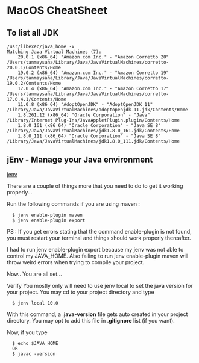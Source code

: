 # MacOS CheatSheet

## To list all JDK 
```shell
/usr/libexec/java_home -V
Matching Java Virtual Machines (7):
    20.0.1 (x86_64) "Amazon.com Inc." - "Amazon Corretto 20" /Users/tanmaysaha/Library/Java/JavaVirtualMachines/corretto-20.0.1/Contents/Home
    19.0.2 (x86_64) "Amazon.com Inc." - "Amazon Corretto 19" /Users/tanmaysaha/Library/Java/JavaVirtualMachines/corretto-19.0.2/Contents/Home
    17.0.4 (x86_64) "Amazon.com Inc." - "Amazon Corretto 17" /Users/tanmaysaha/Library/Java/JavaVirtualMachines/corretto-17.0.4.1/Contents/Home
    11.0.8 (x86_64) "AdoptOpenJDK" - "AdoptOpenJDK 11" /Library/Java/JavaVirtualMachines/adoptopenjdk-11.jdk/Contents/Home
    1.8.261.12 (x86_64) "Oracle Corporation" - "Java" /Library/Internet Plug-Ins/JavaAppletPlugin.plugin/Contents/Home
    1.8.0_161 (x86_64) "Oracle Corporation" - "Java SE 8" /Library/Java/JavaVirtualMachines/jdk1.8.0_161.jdk/Contents/Home
    1.8.0_111 (x86_64) "Oracle Corporation" - "Java SE 8" /Library/Java/JavaVirtualMachines/jdk1.8.0_111.jdk/Contents/Home
```

## jEnv - Manage your Java environment
[jenv](https://www.jenv.be)

There are a couple of things more that you need to do to get it working properly…

Run the following commands if you are using maven :

```shell
  $ jenv enable-plugin maven
  $ jenv enable-plugin export
```

PS : If you get errors stating that the command enable-plugin is not found, you must restart your terminal and things should work properly thereafter.

I had to run jenv enable-plugin export because my jenv was not able to control my JAVA_HOME. Also failing to run jenv enable-plugin maven will throw weird errors when trying to compile your project.

Now.. You are all set…

Verify
You mostly only will need to use jenv local to set the java version for your project. You may cd to your project directory and type
```shell
  $ jenv local 10.0
```  
With this command, a   .**java-version** file gets auto created in your project directory. You may opt to add this file in .**gitignore** list (if you want).

Now, if you type
```sell
  $ echo $JAVA_HOME
  OR
  $ javac -version
```  
  
